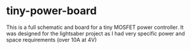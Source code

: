 # tiny-power-board

This is a full schematic and board for a tiny MOSFET power controller. It  was designed for the lightsaber project as I had very specific power and space requirements (over 10A at 4V)
